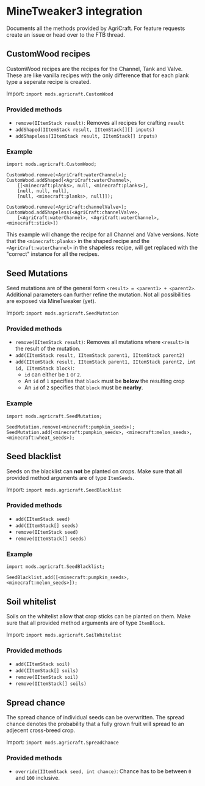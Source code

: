# MineTweaker3 integration

Documents all the methods provided by AgriCraft. For feature requests create an issue or head over to the FTB thread.


## CustomWood recipes

CustomWood recipes are the recipes for the Channel, Tank and Valve. These are like vanilla recipes with the only difference that for each plank type a seperate recipe is created.

Import: `import mods.agricraft.CustomWood`

### Provided methods 

- `remove(IItemStack result)`: Removes all recipes for crafting `result`
- `addShaped(IItemStack result, IItemStack[][] inputs)`
- `addShapeless(IItemStack result, IItemStack[] inputs)`

### Example

    import mods.agricraft.CustomWood;

    CustomWood.remove(<AgriCraft:waterChannel>);
    CustomWood.addShaped(<AgriCraft:waterChannel>,
        [[<minecraft:planks>, null, <minecraft:planks>],
        [null, null, null],
        [null, <minecraft:planks>, null]]);

    CustomWood.remove(<AgriCraft:channelValve>);
    CustomWood.addShapeless(<AgriCraft:channelValve>,
        [<AgriCraft:waterChannel>, <AgriCraft:waterChannel>, <minecraft:stick>])

This example will change the recipe for all Channel and Valve versions. Note that the `<minecraft:planks>` in the shaped recipe and the `<AgriCraft:waterChannel>` in the shapeless recipe, will get replaced with the "correct" instance for all the recipes.

## Seed Mutations

Seed mutations are of the general form `<result> = <parent1> + <parent2>`. Additional parameters can further refine the mutation. Not all possibilities are exposed via MineTweaker (yet).

Import: `import mods.agricraft.SeedMutation`

### Provided methods

- `remove(IItemStack result)`: Removes all mutations where `<result>` is the result of the mutation.
- `add(IItemStack result, IItemStack parent1, IItemStack parent2)`
- `add(IItemStack result, IItemStack parent1, IItemStack parent2, int id, IItemStack block)`:
    - `id` can either be `1` or `2`. 
    - An `id` of `1` specifies that `block` must be **below** the resulting crop
    - An `id` of `2` specifies that `block` must be **nearby**.

### Example

    import mods.agricraft.SeedMutation;

    SeedMutation.remove(<minecraft:pumpkin_seeds>);
    SeedMutation.add(<minecraft:pumpkin_seeds>, <minecraft:melon_seeds>, <minecraft:wheat_seeds>);


## Seed blacklist

Seeds on the blacklist can **not** be planted on crops. Make sure that all provided method arguments 
are of type `ItemSeeds`.

Import: `import mods.agricraft.SeedBlacklist`

### Provided methods

- `add(IItemStack seed)`
- `add(IItemStack[] seeds)`
- `remove(IItemStack seed)`
- `remove(IItemStack[] seeds)`

### Example

    import mods.agricraft.SeedBlacklist;

    SeedBlacklist.add([<minecraft:pumpkin_seeds>, <minecraft:melon_seeds>]);

## Soil whitelist

Soils on the whitelist allow that crop sticks can be planted on them. Make sure that all provided
method arguments are of type `ItemBlock`.

Import: `import mods.agricraft.SoilWhitelist`

### Provided methods

- `add(IItemStack soil)`
- `add(IItemStack[] soils)`
- `remove(IItemStack soil)`
- `remove(IItemStack[] soils)`


## Spread chance

The spread chance of individual seeds can be overwritten. The spread chance denotes the probability that a fully grown fruit will spread to an adjecent cross-breed crop.

Import: `import mods.agricraft.SpreadChance`

### Provided methods

- `override(IItemStack seed, int chance)`: Chance has to be between `0` and `100` inclusive.
